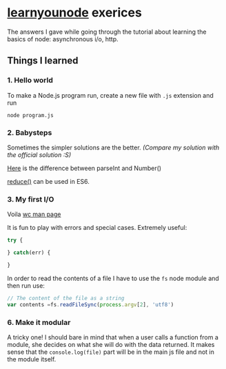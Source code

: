 # [learnyounode](https://github.com/workshopper/learnyounode) exerices

The answers I gave while going through the tutorial about learning the basics 
of node: asynchronous i/o, http.

## Things I learned

### 1. Hello world 

To make a Node.js program run, create a new file with `.js` extension and run
```
node program.js
```

### 2. Babysteps

Sometimes the simpler solutions are the better. *(Compare my solution with the official solution :S)*

[Here](http://stackoverflow.com/questions/4090518/string-to-int-use-parseint-or-number) is the difference between parseInt and Number()

[reduce()](https://developer.mozilla.org/en-US/docs/Web/JavaScript/Reference/Global_Objects/Array/Reduce) can be used in ES6. 

### 3. My first I/O

Voila [wc man page](http://linux.die.net/man/1/wc)

It is fun to play with errors and special cases.
Extremely useful:
```javascript
try {

} catch(err) {

}
```

In order to read the contents of a file I have to use the `fs` node module and 
then run use:
```javascript
// The content of the file as a string
var contents =fs.readFileSync(process.argv[2], 'utf8')
```

### 6. Make it modular

A tricky one! 
I should bare in mind that when a user calls a function from a module, she 
decides on what she will do with the data returned. It makes sense that the
`console.log(file)` part will be in the main js file and not in the module
itself.
